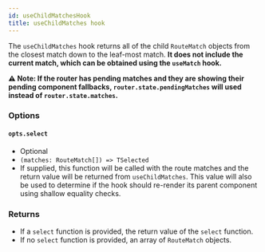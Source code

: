 ```yaml
---
id: useChildMatchesHook
title: useChildMatches hook
---
```


The `useChildMatches` hook returns all of the child `RouteMatch` objects from the closest match down to the leaf-most match. **It does not include the current match, which can be obtained using the `useMatch` hook.**

**⚠️ Note: If the router has pending matches and they are showing their pending component fallbacks, `router.state.pendingMatches` will used instead of `router.state.matches`.**

### Options

#### `opts.select`

- Optional
- `(matches: RouteMatch[]) => TSelected`
- If supplied, this function will be called with the route matches and the return value will be returned from `useChildMatches`. This value will also be used to determine if the hook should re-render its parent component using shallow equality checks.

### Returns

- If a `select` function is provided, the return value of the `select` function.
- If no `select` function is provided, an array of `RouteMatch` objects.
